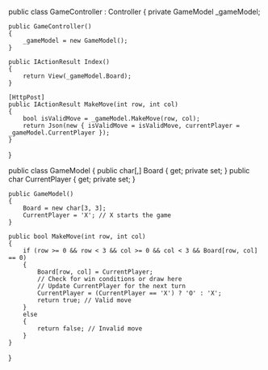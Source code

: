 public class GameController : Controller
{
    private GameModel _gameModel;

    public GameController()
    {
        _gameModel = new GameModel();
    }

    public IActionResult Index()
    {
        return View(_gameModel.Board);
    }

    [HttpPost]
    public IActionResult MakeMove(int row, int col)
    {
        bool isValidMove = _gameModel.MakeMove(row, col);
        return Json(new { isValidMove = isValidMove, currentPlayer = _gameModel.CurrentPlayer });
    }
}



public class GameModel
{
    public char[,] Board { get; private set; }
    public char CurrentPlayer { get; private set; }

    public GameModel()
    {
        Board = new char[3, 3];
        CurrentPlayer = 'X'; // X starts the game
    }

    public bool MakeMove(int row, int col)
    {
        if (row >= 0 && row < 3 && col >= 0 && col < 3 && Board[row, col] == 0)
        {
            Board[row, col] = CurrentPlayer;
            // Check for win conditions or draw here
            // Update CurrentPlayer for the next turn
            CurrentPlayer = (CurrentPlayer == 'X') ? 'O' : 'X';
            return true; // Valid move
        }
        else
        {
            return false; // Invalid move
        }
    }
}
